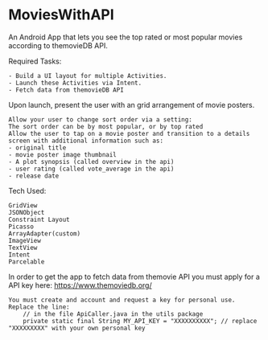 # MoviesWithAPI
An Android App that lets you see the top rated or most popular movies according to themovieDB API.

Required Tasks:
    
    - Build a UI layout for multiple Activities.
    - Launch these Activities via Intent.
    - Fetch data from themovieDB API
    
Upon launch, present the user with an grid arrangement of movie posters.
    
    Allow your user to change sort order via a setting:
    The sort order can be by most popular, or by top rated
    Allow the user to tap on a movie poster and transition to a details screen with additional information such as:
    - original title
    - movie poster image thumbnail
    - A plot synopsis (called overview in the api)
    - user rating (called vote_average in the api)
    - release date
    
Tech Used:
    
    GridView
    JSONObject
    Constraint Layout
    Picasso
    ArrayAdapter(custom)
    ImageView
    TextView
    Intent
    Parcelable
    
In order to get the app to fetch data from themovie API you must apply for a API key here:
    https://www.themoviedb.org/
    
    You must create and account and request a key for personal use.
    Replace the line:
        // in the file ApiCaller.java in the utils package
        private static final String MY_API_KEY = "XXXXXXXXXX"; // replace "XXXXXXXXX" with your own personal key
    
